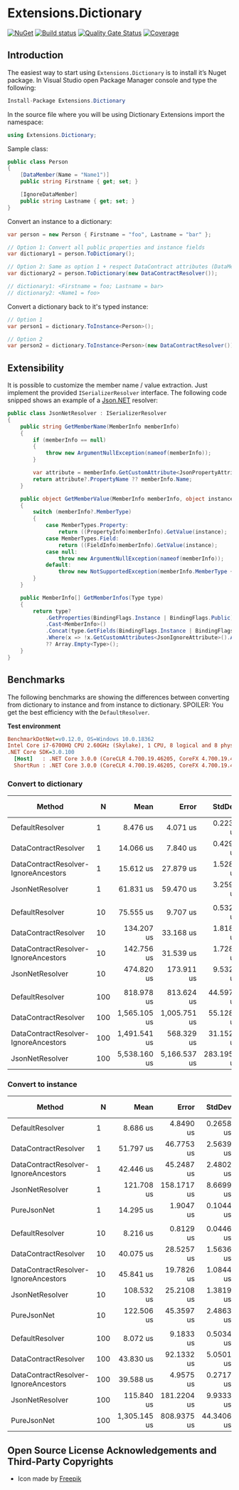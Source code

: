 # Extensions.Dictionary

[![NuGet](https://img.shields.io/nuget/v/Extensions.Dictionary.svg)](https://www.nuget.org/packages/Extensions.Dictionary)
[![Build status](https://ci.appveyor.com/api/projects/status/o8eyfg4065t5qii9/branch/master?svg=true)](https://ci.appveyor.com/project/SiberaIndustries/extensions-dictionary/branch/master)
[![Quality Gate Status](https://sonarcloud.io/api/project_badges/measure?project=SiberaIndustries_Extensions.Dictionary&metric=alert_status)](https://sonarcloud.io/dashboard?id=SiberaIndustries_Extensions.Dictionary)
[![Coverage](https://sonarcloud.io/api/project_badges/measure?project=SiberaIndustries_Extensions.Dictionary&metric=coverage)](https://sonarcloud.io/dashboard?id=SiberaIndustries_Extensions.Dictionary)

## Introduction

The easiest way to start using `Extensions.Dictionary` is to install it’s Nuget package. In Visual Studio open Package Manager console and type the following:

```cs
Install-Package Extensions.Dictionary
```

In the source file where you will be using Dictionary Extensions import the namespace:

```cs
using Extensions.Dictionary;
```

Sample class:

```cs
public class Person
{
    [DataMember(Name = "Name1")]
    public string Firstname { get; set; }

    [IgnoreDataMember]
    public string Lastname { get; set; }
}
```

Convert an instance to a dictionary:

```cs
var person = new Person { Firstname = "foo", Lastname = "bar" };

// Option 1: Convert all public properties and instance fields
var dictionary1 = person.ToDictionary(); 

// Option 2: Same as option 1 + respect DataContract attributes (DataMember / IgnoreDataMember)
var dictionary2 = person.ToDictionary(new DataContractResolver());

// dictionary1: <Firstname = foo; Lastname = bar>
// dictionary2: <Name1 = foo>
```

Convert a dictionary back to it's typed instance:

```cs
// Option 1
var person1 = dictionary.ToInstance<Person>();

// Option 2
var person2 = dictionary.ToInstance<Person>(new DataContractResolver());
```

## Extensibility

It is possible to customize the member name / value extraction. Just implement the provided `ISerializerResolver` interface. The following code snipped shows an example of a [Json.NET](https://www.newtonsoft.com/json) resolver:

```cs
public class JsonNetResolver : ISerializerResolver
{
    public string GetMemberName(MemberInfo memberInfo)
    {
        if (memberInfo == null)
        {
            throw new ArgumentNullException(nameof(memberInfo));
        }

        var attribute = memberInfo.GetCustomAttribute<JsonPropertyAttribute>();
        return attribute?.PropertyName ?? memberInfo.Name;
    }

    public object GetMemberValue(MemberInfo memberInfo, object instance)
    {
        switch (memberInfo?.MemberType)
        {
            case MemberTypes.Property:
                return ((PropertyInfo)memberInfo).GetValue(instance);
            case MemberTypes.Field:
                return ((FieldInfo)memberInfo).GetValue(instance);
            case null:
                throw new ArgumentNullException(nameof(memberInfo));
            default:
                throw new NotSupportedException(memberInfo.MemberType + " not supported.");
        }
    }

    public MemberInfo[] GetMemberInfos(Type type)
    {
        return type?
            .GetProperties(BindingFlags.Instance | BindingFlags.Public)
            .Cast<MemberInfo>()
            .Concat(type.GetFields(BindingFlags.Instance | BindingFlags.Public))
            .Where(x => !x.GetCustomAttributes<JsonIgnoreAttribute>().Any())
            ?? Array.Empty<Type>();
    }
}
```

## Benchmarks

The following benchmarks are showing the differences between converting from dictionary to instance and from instance to dictionary. SPOILER: You get the best efficiency with the `DefaultResolver`.

**Test environment**

``` ini
BenchmarkDotNet=v0.12.0, OS=Windows 10.0.18362
Intel Core i7-6700HQ CPU 2.60GHz (Skylake), 1 CPU, 8 logical and 8 physical cores
.NET Core SDK=3.0.100
  [Host]   : .NET Core 3.0.0 (CoreCLR 4.700.19.46205, CoreFX 4.700.19.46214), X64 RyuJIT
  ShortRun : .NET Core 3.0.0 (CoreCLR 4.700.19.46205, CoreFX 4.700.19.46214), X64 RyuJIT 
```

### Convert to dictionary

|                              Method |   N |         Mean |        Error |      StdDev | Ratio | RatioSD | Rank |    Gen 0 |   Gen 1 | Gen 2 |  Allocated |
|------------------------------------ |---- |-------------:|-------------:|------------:|------:|--------:|-----:|---------:|--------:|------:|-----------:|
|                     DefaultResolver |   1 |     8.476 us |     4.071 us |   0.2231 us |  1.00 |    0.00 |    1 |   0.7629 |       - |     - |    2.35 KB |
|                DataContractResolver |   1 |    14.066 us |     7.840 us |   0.4298 us |  1.66 |    0.09 |    2 |   1.1902 |       - |     - |    3.66 KB |
| DataContractResolver-IgnoreAncestors |   1 |    15.612 us |    27.879 us |   1.5281 us |  1.84 |    0.16 |    3 |   1.1902 |       - |     - |    3.66 KB |
|                     JsonNetResolver |   1 |    61.831 us |    59.470 us |   3.2597 us |  7.29 |    0.29 |    4 |   5.6152 |       - |     - |   17.21 KB |
|                                     |     |              |              |             |       |         |      |          |         |       |            |
|                     DefaultResolver |  10 |    75.555 us |     9.707 us |   0.5321 us |  1.00 |    0.00 |    1 |   7.6904 |       - |     - |   23.82 KB |
|                DataContractResolver |  10 |   134.207 us |    33.168 us |   1.8180 us |  1.78 |    0.03 |    2 |  11.9629 |       - |     - |   36.88 KB |
| DataContractResolver-IgnoreAncestors |  10 |   142.756 us |    31.539 us |   1.7288 us |  1.89 |    0.03 |    3 |  11.9629 |       - |     - |   36.88 KB |
|                     JsonNetResolver |  10 |   474.820 us |   173.911 us |   9.5326 us |  6.28 |    0.11 |    4 |  55.6641 |       - |     - |  172.55 KB |
|                                     |     |              |              |             |       |         |      |          |         |       |            |
|                     DefaultResolver | 100 |   818.978 us |   813.624 us |  44.5975 us |  1.00 |    0.00 |    1 |  69.3359 | 16.6016 |     - |  238.46 KB |
|                DataContractResolver | 100 | 1,565.105 us | 1,005.751 us |  55.1286 us |  1.91 |    0.08 |    3 | 105.4688 | 29.2969 |     - |  369.04 KB |
| DataContractResolver-IgnoreAncestors | 100 | 1,491.541 us |   568.329 us |  31.1520 us |  1.83 |    0.13 |    2 | 105.4688 | 23.4375 |     - |  369.05 KB |
|                     JsonNetResolver | 100 | 5,538.160 us | 5,166.537 us | 283.1953 us |  6.76 |    0.06 |    4 | 492.1875 | 78.1250 |     - | 1725.11 KB |

### Convert to instance

|                              Method |   N |         Mean |       Error |     StdDev |  Ratio | RatioSD | Rank |   Gen 0 | Gen 1 | Gen 2 | Allocated |
|------------------------------------ |---- |-------------:|------------:|-----------:|-------:|--------:|-----:|--------:|------:|------:|----------:|
|                     DefaultResolver |   1 |     8.686 us |   4.8490 us |  0.2658 us |   1.00 |    0.00 |    1 |  0.6104 |     - |     - |   1.88 KB |
|                DataContractResolver |   1 |    51.797 us |  46.7753 us |  2.5639 us |   5.97 |    0.41 |    4 |  3.2349 |     - |     - |   9.98 KB |
| DataContractResolver-IgnoreAncestors |   1 |    42.446 us |  45.2487 us |  2.4802 us |   4.89 |    0.21 |    3 |  3.2349 |     - |     - |   9.98 KB |
|                     JsonNetResolver |   1 |   121.708 us | 158.1717 us |  8.6699 us |  14.00 |    0.61 |    5 | 14.1602 |     - |     - |   43.7 KB |
|                         PureJsonNet |   1 |    14.295 us |   1.9047 us |  0.1044 us |   1.65 |    0.04 |    2 |  2.3041 |     - |     - |    7.1 KB |
|                                     |     |              |             |            |        |         |      |         |       |       |           |
|                     DefaultResolver |  10 |     8.216 us |   0.8129 us |  0.0446 us |   1.00 |    0.00 |    1 |  0.6104 |     - |     - |   1.88 KB |
|                DataContractResolver |  10 |    40.075 us |  28.5257 us |  1.5636 us |   4.88 |    0.17 |    2 |  3.2349 |     - |     - |   9.98 KB |
| DataContractResolver-IgnoreAncestors |  10 |    45.841 us |  19.7826 us |  1.0844 us |   5.58 |    0.16 |    3 |  3.2349 |     - |     - |   9.98 KB |
|                     JsonNetResolver |  10 |   108.532 us |  25.2108 us |  1.3819 us |  13.21 |    0.24 |    4 | 14.1602 |     - |     - |   43.7 KB |
|                         PureJsonNet |  10 |   122.506 us |  45.3597 us |  2.4863 us |  14.91 |    0.24 |    5 | 10.4980 |     - |     - |  32.43 KB |
|                                     |     |              |             |            |        |         |      |         |       |       |           |
|                     DefaultResolver | 100 |     8.072 us |   9.1833 us |  0.5034 us |   1.00 |    0.00 |    1 |  0.6104 |     - |     - |   1.88 KB |
|                DataContractResolver | 100 |    43.830 us |  92.1332 us |  5.0501 us |   5.47 |    0.94 |    3 |  3.2349 |     - |     - |   9.98 KB |
| DataContractResolver-IgnoreAncestors | 100 |    39.588 us |   4.9575 us |  0.2717 us |   4.92 |    0.31 |    2 |  3.2349 |     - |     - |   9.98 KB |
|                     JsonNetResolver | 100 |   115.840 us | 181.2204 us |  9.9333 us |  14.44 |    2.20 |    4 | 14.1602 |     - |     - |   43.7 KB |
|                         PureJsonNet | 100 | 1,305.145 us | 808.9375 us | 44.3406 us | 162.27 |   14.66 |    5 | 85.9375 |     - |     - | 266.69 KB |

## Open Source License Acknowledgements and Third-Party Copyrights

- Icon made by [Freepik](https://www.flaticon.com/authors/freepik)
